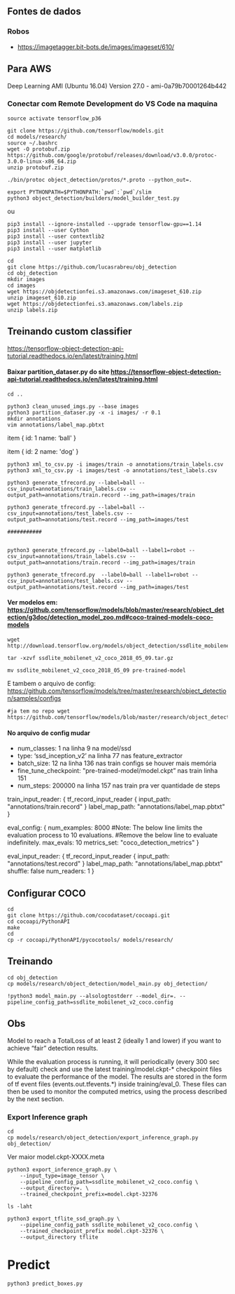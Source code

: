## Fontes de dados
### Robos
- https://imagetagger.bit-bots.de/images/imageset/610/


## Para AWS
Deep Learning AMI (Ubuntu 16.04) Version 27.0 - ami-0a79b70001264b442

### Conectar com Remote Development do VS Code na maquina

```shell
source activate tensorflow_p36

git clone https://github.com/tensorflow/models.git
cd models/research/
source ~/.bashrc
wget -O protobuf.zip https://github.com/google/protobuf/releases/download/v3.0.0/protoc-3.0.0-linux-x86_64.zip
unzip protobuf.zip

./bin/protoc object_detection/protos/*.proto --python_out=.

export PYTHONPATH=$PYTHONPATH:`pwd`:`pwd`/slim
python3 object_detection/builders/model_builder_test.py
```

ou


```shell
pip3 install --ignore-installed --upgrade tensorflow-gpu==1.14
pip3 install --user Cython
pip3 install --user contextlib2
pip3 install --user jupyter
pip3 install --user matplotlib

```


```shell
cd
git clone https://github.com/lucasrabreu/obj_detection
cd obj_detection
mkdir images
cd images
wget https://objdetectionfei.s3.amazonaws.com/imageset_610.zip
unzip imageset_610.zip
wget https://objdetectionfei.s3.amazonaws.com/labels.zip
unzip labels.zip
```

## Treinando custom classifier
https://tensorflow-object-detection-api-tutorial.readthedocs.io/en/latest/training.html


#### Baixar partition_dataser.py do site https://tensorflow-object-detection-api-tutorial.readthedocs.io/en/latest/training.html

```shell
cd ..

python3 clean_unused_imgs.py --base images
python3 partition_dataser.py -x -i images/ -r 0.1
mkdir annotations
vim annotations/label_map.pbtxt

```

item { 
    id: 1 
    name: ‘ball'
} 

item {
    id: 2
    name: 'dog'
}

```shell
python3 xml_to_csv.py -i images/train -o annotations/train_labels.csv
python3 xml_to_csv.py -i images/test -o annotations/test_labels.csv

python3 generate_tfrecord.py --label=ball --csv_input=annotations/train_labels.csv --output_path=annotations/train.record --img_path=images/train

python3 generate_tfrecord.py --label=ball --csv_input=annotations/test_labels.csv --output_path=annotations/test.record --img_path=images/test

###########


python3 generate_tfrecord.py --label0=ball --label1=robot --csv_input=annotations/train_labels.csv --output_path=annotations/train.record --img_path=images/train

python3 generate_tfrecord.py  --label0=ball --label1=robot --csv_input=annotations/test_labels.csv --output_path=annotations/test.record --img_path=images/test
```


#### Ver modelos em: https://github.com/tensorflow/models/blob/master/research/object_detection/g3doc/detection_model_zoo.md#coco-trained-models-coco-models

```shell
wget http://download.tensorflow.org/models/object_detection/ssdlite_mobilenet_v2_coco_2018_05_09.tar.gz

tar -xzvf ssdlite_mobilenet_v2_coco_2018_05_09.tar.gz

mv ssdlite_mobilenet_v2_coco_2018_05_09 pre-trained-model
```


E tambem o arquivo de config: https://github.com/tensorflow/models/tree/master/research/object_detection/samples/configs
```shell
#ja tem no repo wget https://github.com/tensorflow/models/blob/master/research/object_detection/samples/configs/ssdlite_mobilenet_v2_coco.config

```

#### No arquivo de config mudar
- num_classes: 1 na linha 9 na model/ssd
- type: ‘ssd_inception_v2’ na linha 77 nas feature_extractor
- batch_size: 12 na linha 136 nas train configs se houver mais memória
- fine_tune_checkpoint: "pre-trained-model/model.ckpt” nas train linha 151
- num_steps: 200000 na linha 157 nas train pra ver quantidade de steps

train_input_reader: {
  tf_record_input_reader {
    input_path: "annotations/train.record"
  }
  label_map_path: "annotations/label_map.pbtxt"
}

eval_config: {
  num_examples: 8000
  #Note: The below line limits the evaluation process to 10 evaluations.
  #Remove the below line to evaluate indefinitely.
  max_evals: 10
  metrics_set: "coco_detection_metrics"
}

eval_input_reader: {
  tf_record_input_reader {
    input_path: "annotations/test.record"
  }
  label_map_path: "annotations/label_map.pbtxt"
  shuffle: false
  num_readers: 1
}


## Configurar COCO
```shell
cd
git clone https://github.com/cocodataset/cocoapi.git
cd cocoapi/PythonAPI
make
cd
cp -r cocoapi/PythonAPI/pycocotools/ models/research/
```

## Treinando
```shell
cd obj_detection
cp models/research/object_detection/model_main.py obj_detection/

!python3 model_main.py --alsologtostderr --model_dir=. --pipeline_config_path=ssdlite_mobilenet_v2_coco.config
```

## Obs

Model to reach a TotalLoss of at least 2 (ideally 1 and lower) if you want to achieve “fair” detection results.

While the evaluation process is running, it will periodically (every 300 sec by default) check and use the latest training/model.ckpt-* checkpoint files to evaluate the performance of the model. The results are stored in the form of tf event files (events.out.tfevents.*) inside training/eval_0. These files can then be used to monitor the computed metrics, using the process described by the next section.

### Export Inference graph
```shell
cd
cp models/research/object_detection/export_inference_graph.py obj_detection/
```

Ver maior model.ckpt-XXXX.meta

```shell
python3 export_inference_graph.py \
    --input_type=image_tensor \
    --pipeline_config_path=ssdlite_mobilenet_v2_coco.config \
    --output_directory=. \
    --trained_checkpoint_prefix=model.ckpt-32376

ls -laht

python3 export_tflite_ssd_graph.py \
    --pipeline_config_path ssdlite_mobilenet_v2_coco.config \
    --trained_checkpoint_prefix model.ckpt-32376 \
    --output_directory tflite

```

# Predict
```shell
python3 predict_boxes.py
```
